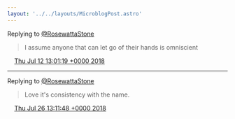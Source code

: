 ```yaml
---
layout: '../../layouts/MicroblogPost.astro'
---
```


Replying to [@RosewattaStone](https://twitter.com/RosewattaStone/status/1017393180088643585)

> I assume anyone that can let go of their hands is omniscient

<img src="/media/tweet.ico" width="12" /> [Thu Jul 12 13:01:19 +0000 2018](https://twitter.com/lindsaykwardell/status/1017393465313845251)

----

Replying to [@RosewattaStone](https://twitter.com/RosewattaStone/status/1022466604825763840)

> Love it's consistency with the name.

<img src="/media/tweet.ico" width="12" /> [Thu Jul 26 13:11:48 +0000 2018](https://twitter.com/lindsaykwardell/status/1022469533678747651)